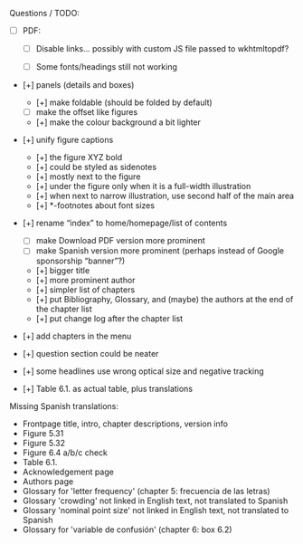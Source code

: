 Questions / TODO:

- [ ] PDF:
  - [ ] Disable links... possibly with custom JS file passed to wkhtmltopdf?
  - [ ] Some fonts/headings still not working


- [+] panels (details and boxes)
  - [+] make foldable (should be folded by default)
  - [ ] make the offset like figures
  - [+] make the colour background a bit lighter
- [+] unify figure captions
  - [+] the figure XYZ bold
  - [+] could be styled as sidenotes
  - [+] mostly next to the figure
  - [+] under the figure only when it is a full-width illustration
  - [+] when next to narrow illustration, use second half of the main area
  - [+] *-footnotes about font sizes

- [+] rename “index” to home/homepage/list of contents
  - [ ] make Download PDF version more prominent
  - [ ] make Spanish version more prominent (perhaps instead of Google sponsorship “banner”?)
  - [+] bigger title
  - [+] more prominent author
  - [+] simpler list of chapters
  - [+] put Bibliography, Glossary, and (maybe) the authors at the end of the chapter list
  - [+] put change log after the chapter list
- [+] add chapters in the menu
- [+] question section could be neater
- [+] some headlines use wrong optical size and negative tracking

- [+] Table 6.1. as actual table, plus translations

Missing Spanish translations:

- Frontpage title, intro, chapter descriptions, version info
- Figure 5.31
- Figure 5.32
- Figure 6.4 a/b/c check
- Table 6.1.
- Acknowledgement page
- Authors page
- Glossary for 'letter frequency' (chapter 5: frecuencia de las letras)
- Glossary 'crowding' not linked in English text, not translated to Spanish
- Glossary 'nominal point size' not linked in English text, not translated to Spanish
- Glossary for 'variable de confusión' (chapter 6: box 6.2)